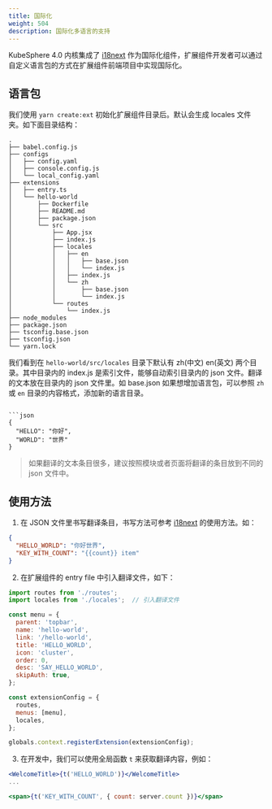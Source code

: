 ```yaml
---
title: 国际化
weight: 504
description: 国际化多语言的支持
---
```


KubeSphere 4.0 内核集成了 [i18next](https://www.i18next.com/) 作为国际化组件，扩展组件开发者可以通过自定义语言包的方式在扩展组件前端项目中实现国际化。

## 语言包

我们使用 `yarn create:ext` 初始化扩展组件目录后。默认会生成 locales 文件夹。如下面目录结构：

```shell
.
├── babel.config.js
├── configs
│   ├── config.yaml
│   ├── console.config.js
│   └── local_config.yaml
├── extensions
│   ├── entry.ts
│   └── hello-world
│       ├── Dockerfile
│       ├── README.md
│       ├── package.json
│       └── src
│           ├── App.jsx
│           ├── index.js
│           ├── locales
│           │   ├── en
│           │   │   ├── base.json
│           │   │   └── index.js
│           │   ├── index.js
│           │   └── zh
│           │       ├── base.json
│           │       └── index.js
│           └── routes
│               └── index.js
├── node_modules
├── package.json
├── tsconfig.base.json
├── tsconfig.json
└── yarn.lock
```

我们看到在 `hello-world/src/locales` 目录下默认有 zh(中文) en(英文) 两个目录。其中目录内的 index.js 是索引文件，能够自动索引目录内的 json 文件。翻译的文本放在目录内的 json 文件里。如 base.json
如果想增加语言包，可以参照 `zh` 或 `en` 目录的内容格式，添加新的语言目录。

```shell

```json
{
  "HELLO": "你好",
  "WORLD": "世界"
}
```
> 如果翻译的文本条目很多，建议按照模块或者页面将翻译的条目放到不同的 json 文件中。


## 使用方法

1. 在 JSON 文件里书写翻译条目，书写方法可参考 [i18next](https://www.i18next.com/) 的使用方法。如：

```json
{
  "HELLO_WORLD": "你好世界",
  "KEY_WITH_COUNT": "{{count}} item"
}
```    
   

2. 在扩展组件的 entry file 中引入翻译文件，如下：

```js
import routes from './routes';
import locales from './locales';  // 引入翻译文件

const menu = {
  parent: 'topbar',
  name: 'hello-world',
  link: '/hello-world',
  title: 'HELLO_WORLD',
  icon: 'cluster',
  order: 0,
  desc: 'SAY_HELLO_WORLD',
  skipAuth: true,
};

const extensionConfig = {
  routes,
  menus: [menu],
  locales,
};

globals.context.registerExtension(extensionConfig);
```

3. 在开发中，我们可以使用全局函数 `t` 来获取翻译内容，例如：

```jsx
<WelcomeTitle>{t('HELLO_WORLD')}</WelcomeTitle>
...

<span>{t('KEY_WITH_COUNT', { count: server.count })}</span>
```

